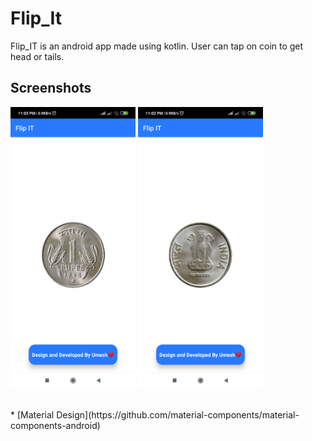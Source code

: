 # Flip_It
Flip_IT is an android app made using kotlin. 
User can tap on coin to get head or tails.

## Screenshots

<p float="left">
   
   <img src="https://github.com/Umeshekh/Flip_It/blob/master/Screenshots/Screenshot%201.png" height="450" width="200" alt="Screen shot 1" /> 
     <img src="https://github.com/Umeshekh/Flip_It/blob/master/Screenshots/Screenshot%202.png" height="450" width="200" alt="Screen shot 2" padding-right:10px />
</p>

<br> 
* [Material Design](https://github.com/material-components/material-components-android)

